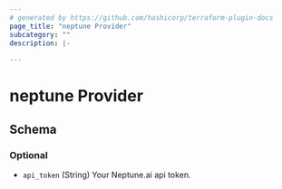```yaml
---
# generated by https://github.com/hashicorp/terraform-plugin-docs
page_title: "neptune Provider"
subcategory: ""
description: |-
  
---
```


# neptune Provider





<!-- schema generated by tfplugindocs -->
## Schema

### Optional

- `api_token` (String) Your Neptune.ai api token.
